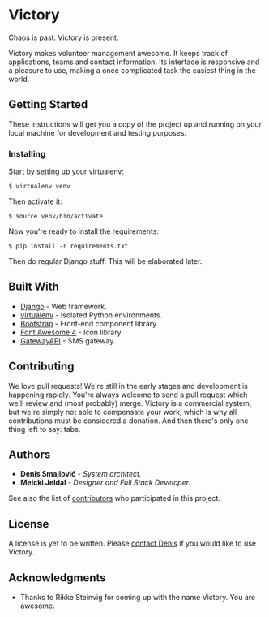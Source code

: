 # Victory

Chaos is past. Victory is present.

Victory makes volunteer management awesome. It keeps track of applications, teams and contact information. Its interface is responsive and a pleasure to use, making a once complicated task the easiest thing in the world.

## Getting Started

These instructions will get you a copy of the project up and running on your local machine for development and testing purposes.

### Installing

Start by setting up your virtualenv:

```
$ virtualenv venv
```

Then activate it:

```
$ source venv/bin/activate
```

Now you're ready to install the requirements:

```
$ pip install -r requirements.txt
```

Then do regular Django stuff. This will be elaborated later.

## Built With

* [Django](https://www.djangoproject.com/) - Web framework.
* [virtualenv](https://virtualenv.pypa.io/en/stable/) - Isolated Python environments.
* [Bootstrap](https://getbootstrap.com/) - Front-end component library.
* [Font Awesome 4](https://fontawesome.com/) - Icon library.
* [GatewayAPI](https://gatewayapi.com/) - SMS gateway.

## Contributing

We love pull requests! We're still in the early stages and development is happening rapidly. You're always welcome to send a pull request which we'll review and (most probably) merge. Victory is a commercial system, but we're simply not able to compensate your work, which is why all contributions must be considered a donation. And then there's only one thing left to say: tabs.

## Authors

* **Denis Smajlović** - *System architect.*
* **Meicki Jeldal** - *Designer and Full Stack Developer.*

See also the list of [contributors](https://github.com/DSDeniso/victory/graphs/contributors) who participated in this project.

## License

A license is yet to be written. Please [contact Denis](mailto:deni@radera.net) if you would like to use Victory.

## Acknowledgments

* Thanks to Rikke Steinvig for coming up with the name Victory. You are awesome.
